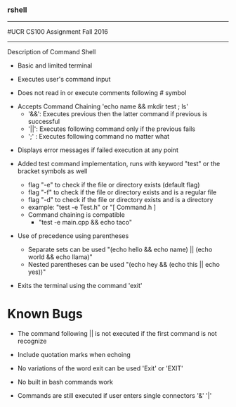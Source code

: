 ### rshell

--------------

#UCR CS100 Assignment
Fall 2016

---------------------

Description of Command Shell 

- Basic and limited terminal

- Executes user's command input 

+ Does not read in or execute comments following # symbol

- Accepts Command Chaining 'echo name && mkdir test ; ls'
  + '&&': Executes previous then the latter command if previous is successful
  + '||': Executes following command only if the previous fails
  + ';' : Executes following command no matter what

+ Displays error messages if failed execution at any point

+ Added test command implementation, runs with keyword "test" or the bracket symbols as well
  + flag "-e" to check if the file or directory exists (default flag)
  + flag "-f" to check if the file or directory exists and is a regular file
  + flag "-d" to check if the file or directory exists and is a directory
  + example: "test -e Test.h" or "[ Command.h ]
  + Command chaining is compatible
    - "test -e main.cpp && echo taco"

+ Use of precedence using parentheses
  - Separate sets can be used "(echo hello && echo name) || (echo world && echo llama)"
  - Nested parentheses can be used "(echo hey && (echo this || echo yes))"

- Exits the terminal using the command 'exit'


# Known Bugs
- The command following || is not executed if the first command is not recognize 

- Include quotation marks when echoing

- No variations of the word exit can be used 'Exit' or 'EXIT'

- No built in bash commands work

- Commands are still executed if user enters single connectors '&' '|'

